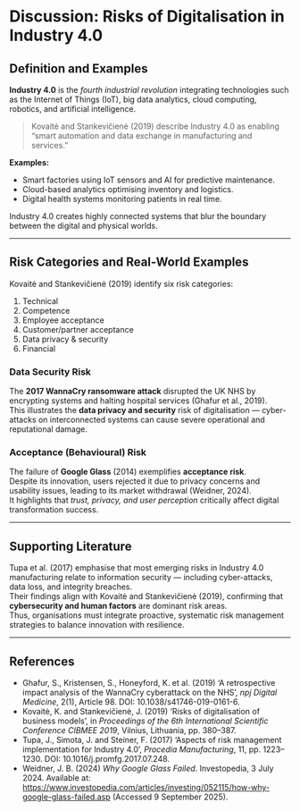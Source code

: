 # Discussion: Risks of Digitalisation in Industry 4.0

## Definition and Examples

**Industry 4.0** is the *fourth industrial revolution* integrating technologies such as the Internet of Things (IoT), big data analytics, cloud computing, robotics, and artificial intelligence.  
> Kovaitė and Stankevičienė (2019) describe Industry 4.0 as enabling “smart automation and data exchange in manufacturing and services.”

**Examples:**

- Smart factories using IoT sensors and AI for predictive maintenance.  
- Cloud-based analytics optimising inventory and logistics.  
- Digital health systems monitoring patients in real time.

Industry 4.0 creates highly connected systems that blur the boundary between the digital and physical worlds.

---

## Risk Categories and Real-World Examples

Kovaitė and Stankevičienė (2019) identify six risk categories:

1. Technical  
2. Competence  
3. Employee acceptance  
4. Customer/partner acceptance  
5. Data privacy & security  
6. Financial

### Data Security Risk

The **2017 WannaCry ransomware attack** disrupted the UK NHS by encrypting systems and halting hospital services (Ghafur et al., 2019).  
This illustrates the **data privacy and security** risk of digitalisation — cyber-attacks on interconnected systems can cause severe operational and reputational damage.

### Acceptance (Behavioural) Risk

The failure of **Google Glass** (2014) exemplifies **acceptance risk**.  
Despite its innovation, users rejected it due to privacy concerns and usability issues, leading to its market withdrawal (Weidner, 2024).  
It highlights that *trust, privacy, and user perception* critically affect digital transformation success.

---

## Supporting Literature

Tupa et al. (2017) emphasise that most emerging risks in Industry 4.0 manufacturing relate to information security — including cyber-attacks, data loss, and integrity breaches.  
Their findings align with Kovaitė and Stankevičienė (2019), confirming that **cybersecurity and human factors** are dominant risk areas.  
Thus, organisations must integrate proactive, systematic risk management strategies to balance innovation with resilience.

---

## References

- Ghafur, S., Kristensen, S., Honeyford, K. et al. (2019) ‘A retrospective impact analysis of the WannaCry cyberattack on the NHS’, *npj Digital Medicine*, 2(1), Article 98. DOI: 10.1038/s41746-019-0161-6.  
- Kovaitė, K. and Stankevičienė, J. (2019) ‘Risks of digitalisation of business models’, in *Proceedings of the 6th International Scientific Conference CIBMEE 2019*, Vilnius, Lithuania, pp. 380–387.  
- Tupa, J., Simota, J. and Steiner, F. (2017) ‘Aspects of risk management implementation for Industry 4.0’, *Procedia Manufacturing*, 11, pp. 1223–1230. DOI: 10.1016/j.promfg.2017.07.248.  
- Weidner, J. B. (2024) *Why Google Glass Failed*. Investopedia, 3 July 2024. Available at: <https://www.investopedia.com/articles/investing/052115/how-why-google-glass-failed.asp> (Accessed 9 September 2025).
